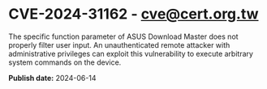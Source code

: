 # CVE-2024-31162 - cve@cert.org.tw

The specific function parameter of ASUS Download Master does not properly filter user input. An unauthenticated remote attacker with administrative privileges can exploit this vulnerability to execute arbitrary system commands on the device.

**Publish date:** 2024-06-14
